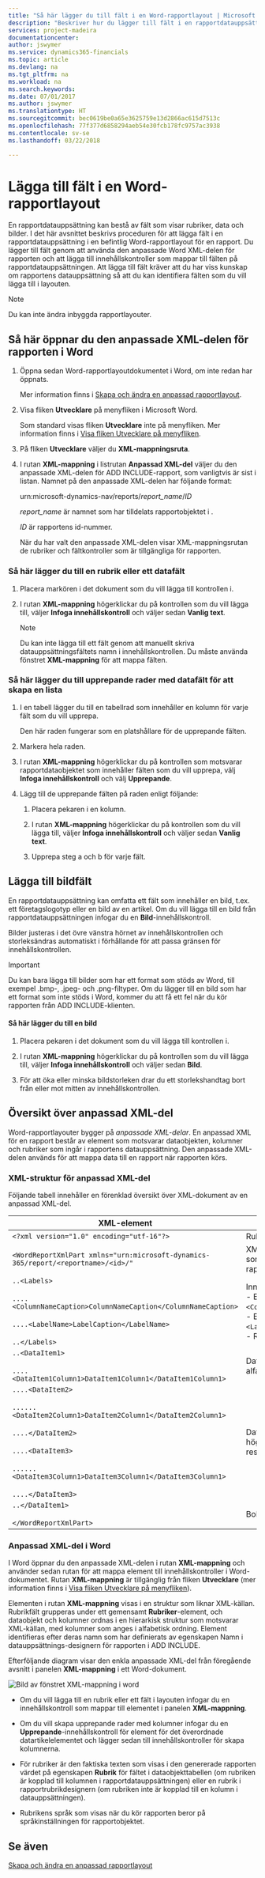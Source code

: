 ```yaml
---
title: "Så här lägger du till fält i en Word-rapportlayout | Microsoft Docs"
description: "Beskriver hur du lägger till fält i en rapportdatauppsättning i en befintlig Word-rapportlayout för en rapport."
services: project-madeira
documentationcenter: 
author: jswymer
ms.service: dynamics365-financials
ms.topic: article
ms.devlang: na
ms.tgt_pltfrm: na
ms.workload: na
ms.search.keywords: 
ms.date: 07/01/2017
ms.author: jswymer
ms.translationtype: HT
ms.sourcegitcommit: bec0619be0a65e3625759e13d2866ac615d7513c
ms.openlocfilehash: 77f377d6858294aeb54e30fcb178fc9757ac3938
ms.contentlocale: sv-se
ms.lasthandoff: 03/22/2018

---
```

# <a name="add-fields-to-a-word-report-layout"></a>Lägga till fält i en Word-rapportlayout
En rapportdatauppsättning kan bestå av fält som visar rubriker, data och bilder. I det här avsnittet beskrivs proceduren för att lägga fält i en rapportdatauppsättning i en befintlig Word-rapportlayout för en rapport. Du lägger till fält genom att använda den anpassade Word XML-delen för rapporten och att lägga till innehållskontroller som mappar till fälten på rapportdatauppsättningen. Att lägga till fält kräver att du har viss kunskap om rapportens datauppsättning så att du kan identifiera fälten som du vill lägga till i layouten.  
  
> [!NOTE]  
>  Du kan inte ändra inbyggda rapportlayouter<!--Onprem. Built-in layouts can only be modified by using the development environment-->.  

##  <a name="OpenXMLPart"></a>Så här öppnar du den anpassade XML-delen för rapporten i Word  
  
1.  Öppna sedan Word-rapportlayoutdokumentet i Word, om inte redan har öppnats.  
  
     Mer information finns i [Skapa och ändra en anpassad rapportlayout](ui-how-create-custom-report-layout.md).  
  
2.  Visa fliken **Utvecklare** på menyfliken i Microsoft Word.  
  
     Som standard visas fliken **Utvecklare** inte på menyfliken. Mer information finns i [Visa fliken Utvecklare på menyfliken](http://go.microsoft.com/fwlink/?LinkID=389631).  
  
3.  På fliken **Utvecklare** väljer du **XML-mappningsruta**.  
  
4.  I rutan **XML-mappning** i listrutan **Anpassad XML-del** väljer du den anpassade XML-delen för ADD INCLUDE<!--[!INCLUDE[d365fin](../../includes/d365fin_md.md)]-->-rapport, som vanligtvis är sist i listan. Namnet på den anpassade XML-delen har följande format:  
  
     urn:microsoft-dynamics-nav/reports/*report_name*/*ID*  
  
     *report_name* är namnet som har tilldelats rapportobjektet i <!--OnPrem as specified by the report's [Name Property-duplicate](../FullExperience/nav_dev_long_md.md)]-->.  
  
     *ID* är rapportens id-nummer.  
  
     När du har valt den anpassade XML-delen visar XML-mappningsrutan de rubriker och fältkontroller som är tillgängliga för rapporten.  
  
### <a name="to-add-a-label-or-data-field"></a>Så här lägger du till en rubrik eller ett datafält  
  
1.  Placera markören i det dokument som du vill lägga till kontrollen i.  
  
2.  I rutan **XML-mappning** högerklickar du på kontrollen som du vill lägga till, väljer **Infoga innehållskontroll** och väljer sedan **Vanlig text**.  
  
    > [!NOTE]  
    >  Du kan inte lägga till ett fält genom att manuellt skriva datauppsättningsfältets namn i innehållskontrollen. Du måste använda fönstret **XML-mappning** för att mappa fälten.  
  
### <a name="to-add-repeating-rows-of-data-fields-to-create-a-list"></a>Så här lägger du till upprepande rader med datafält för att skapa en lista  
  
1.  I en tabell lägger du till en tabellrad som innehåller en kolumn för varje fält som du vill upprepa.  
  
     Den här raden fungerar som en platshållare för de upprepande fälten.  
  
2.  Markera hela raden.  
  
3.  I rutan **XML-mappning** högerklickar du på kontrollen som motsvarar rapportdataobjektet som innehåller fälten som du vill upprepa, välj **Infoga innehållskontroll** och välj **Upprepande**.  
  
4.  Lägg till de upprepande fälten på raden enligt följande:  
  
    1.  Placera pekaren i en kolumn.  
  
    2.  I rutan **XML-mappning** högerklickar du på kontrollen som du vill lägga till, väljer **Infoga innehållskontroll** och väljer sedan **Vanlig text**.  
  
    3.  Upprepa steg a och b för varje fält.  
  
## <a name="adding-image-fields"></a>Lägga till bildfält  
 En rapportdatauppsättning kan omfatta ett fält som innehåller en bild, t.ex. ett företagslogotyp eller en bild av en artikel. Om du vill lägga till en bild från rapportdatauppsättningen infogar du en **Bild**-innehållskontroll.  
  
 Bilder justeras i det övre vänstra hörnet av innehållskontrollen och storleksändras automatiskt i förhållande för att passa gränsen för innehållskontrollen.  
  
> [!IMPORTANT]  
>  Du kan bara lägga till bilder som har ett format som stöds av Word, till exempel .bmp-, .jpeg- och .png-filtyper. Om du lägger till en bild som har ett format som inte stöds i Word, kommer du att få ett fel när du kör rapporten från ADD INCLUDE<!--[!INCLUDE[d365fin](../../includes/d365fin_md.md)]-->-klienten.  
  
#### <a name="to-add-an-image"></a>Så här lägger du till en bild  
  
1.  Placera pekaren i det dokument som du vill lägga till kontrollen i.  
  
2.  I rutan **XML-mappning** högerklickar du på kontrollen som du vill lägga till, väljer **Infoga innehållskontroll** och väljer sedan **Bild**.  
  
3.  För att öka eller minska bildstorleken drar du ett storlekshandtag bort från eller mot mitten av innehållskontrollen.  

## <a name="custom-xml-part-overview"></a>Översikt över anpassad XML-del
Word-rapportlayouter bygger på *anpassade XML-delar*. En anpassad XML för en rapport består av element som motsvarar dataobjekten, kolumner och rubriker som ingår i rapportens datauppsättning. <!--OnPrem The data as defined in the Report Dataset Designer in Microsoft Dynamics NAV Development Environment. -->Den anpassade XML-delen används för att mappa data till en rapport när rapporten körs.

  
### <a name="xml-structure-of-custom-xml-part"></a>XML-struktur för anpassad XML-del  
Följande tabell innehåller en förenklad översikt över XML-dokument av en anpassad XML-del.  
  
|XML-element|Description|  
|------------------|-----------------|  
|`<?xml version="1.0" encoding="utf-16"?>`|Rubrik|  
|`<WordReportXmlPart xmlns="urn:microsoft-dynamics-365/report/<reportname>/<id>/"`|XML-namnområdespecifikation. `<reportname>` är det namn som har tilldelats rapporten. `<id>` är det ID som har tilldelats rapporten.|  
|`..<Labels>`<br /><br /> `....<ColumnNameCaption>ColumnNameCaption</ColumnNameCaption>`<br /><br /> `....<LabelName>LabelCaption</LabelName>`<br /><br /> `..</Labels>`|Innehåller alla rubriker för rapporten.<!--OnPren The element includes labels that are related to columns that have the [IncludeCaption Property](../FullExperience/Name%20Property-duplicate.md).--><br />-  Etikettelement som är relaterade till kolumner har formatet `<ColumnNameCaption>ColumnNameCaption</ColumnNameCaption>`<!--OnPrem where `ColumnName` is determined by the column's Name Property.-->.<br />-  Etikett element ha formatet `<LabelName>LabelName</LableName`<!--OnPrem where LabelName is determined by the label's Name Property.-->.<br />-  Rubriker anges i alfabetisk ordning.|  
|`..<DataItem1>`<br /><br /> `....<DataItem1Column1>DataItem1Column1</DataItem1Column1>`|Dataobjekt och kolumner på högsta nivå. Kolumner anges i alfabetisk ordning.<!--OnPrem <br /><br /> The element names and values are determined by the [Name Property-duplicate](../FullExperience/Name%20Property-duplicate.md) of the data item or column.-->|  
|`....<DataItem2>`<br /><br /> `......<DataItem2Column1>DataItem2Column1</DataItem2Column1>`<br /><br /> `....</DataItem2>`<br /><br /> `....<DataItem3>`<br /><br /> `......<DataItem3Column1>DataItem3Column1</DataItem3Column1>`<br /><br /> `....</DataItem3>`|Dataobjekt och kolumner som är inbäddade i dataobjektet på högsta nivå. Kolumner anges i alfabetisk ordning under respektive dataobjekt.|  
|`..</DataItem1>`<br /><br /> `</WordReportXmlPart>`|Bokslutselement.|  
  
### <a name="custom-xml-part-in-word"></a>Anpassad XML-del i Word  
 I Word öppnar du den anpassade XML-delen i rutan **XML-mappning** och använder sedan rutan för att mappa element till innehållskontroller i Word-dokumentet. Rutan **XML-mappning** är tillgänglig från fliken **Utvecklare** (mer information finns i [Visa fliken Utvecklare på menyfliken](http://go.microsoft.com/fwlink/?LinkID=389631)).  
  
 Elementen i rutan **XML-mappning** visas i en struktur som liknar XML-källan. Rubrikfält grupperas under ett gemensamt **Rubriker**-element, och dataobjekt och kolumner ordnas i en hierarkisk struktur som motsvarar XML-källan, med kolumner som anges i alfabetisk ordning. Element identifieras efter deras namn som har definierats av egenskapen Namn i datauppsättnings-designern för rapporten i ADD INCLUDE<!--[!INCLUDE[nav_dev_short](../../includes/nav_dev_short_md.md)]-->.  
  
 Efterföljande diagram visar den enkla anpassade XML-del från föregående avsnitt i panelen **XML-mappning** i ett Word-dokument.  
  
 ![Bild av fönstret XML-mappning i word](media/nav_reportlayout_xmlmappingpane.png "NAV_ReportLayout_XMLMappingPane")  
  
-   Om du vill lägga till en rubrik eller ett fält i layouten infogar du en innehållskontroll som mappar till elementet i panelen **XML-mappning**.  
  
-   Om du vill skapa upprepande rader med kolumner infogar du en **Upprepande**-innehållskontroll för element för det överordnade datartikelelementet och lägger sedan till innehållskontroller för skapa kolumnerna.  
  
-   För rubriker är den faktiska texten som visas i den genererade rapporten värdet på egenskapen **Rubrik** för fältet i dataobjekttabellen (om rubriken är kopplad till kolumnen i rapportdatauppsättningen) eller en rubrik i rapportrubrikdesignern (om rubriken inte är kopplad till en kolumn i datauppsättningen).  
  
-   Rubrikens språk som visas när du kör rapporten beror på språkinställningen för rapportobjektet. <!--OnPrem For more information, see [Multiple Document Languages](../FullExperience/Viewing%20the%20Application%20in%20Different%20Languages.md).-->  
  
## <a name="see-also"></a>Se även  
 [Skapa och ändra en anpassad rapportlayout](ui-how-create-custom-report-layout.md)   

